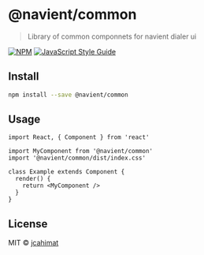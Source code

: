 # @navient/common

> Library of common componnets for navient dialer ui

[![NPM](https://img.shields.io/npm/v/@navient/common.svg)](https://www.npmjs.com/package/@navient/common) [![JavaScript Style Guide](https://img.shields.io/badge/code_style-standard-brightgreen.svg)](https://standardjs.com)

## Install

```bash
npm install --save @navient/common
```

## Usage

```tsx
import React, { Component } from 'react'

import MyComponent from '@navient/common'
import '@navient/common/dist/index.css'

class Example extends Component {
  render() {
    return <MyComponent />
  }
}
```

## License

MIT © [jcahimat](https://github.com/jcahimat)
